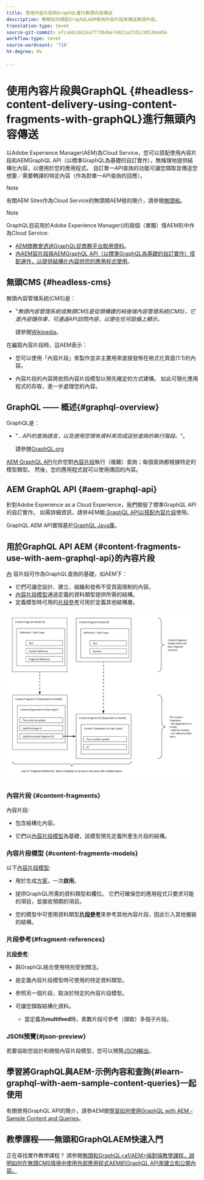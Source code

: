 ```yaml
---
title: 使用內容片段與GraphQL進行無頭內容傳送
description: 瞭解如何搭配GraphQLAEM使用內容片段來傳送無頭內容。
translation-type: tm+mt
source-git-commit: e7ca6dc841ba777384be74021a27d523d530a956
workflow-type: tm+mt
source-wordcount: '716'
ht-degree: 0%

---
```



# 使用內容片段與GraphQL {#headless-content-delivery-using-content-fragments-with-graphQL}進行無頭內容傳送

以Adobe Experience Manager(AEM)為Cloud Service，您可以搭配使用內容片段和AEMGraphQL API（以標準GraphQL為基礎的自訂實作），無條理地提供結構化內容，以便用於您的應用程式。 自訂單一API查詢的功能可讓您擷取並傳送您想要／需要轉譯的特定內容（作為對單一API查詢的回應）。

>[!NOTE]
>
>有關AEM Sites作為Cloud Service的無頭開AEM發的簡介，請參閱[無頭和](/help/implementing/developing/headless/introduction.md)。

>[!NOTE]
>
>GraphQL目前用於Adobe Experience Manager()的兩個（單獨）情AEM形中作為Cloud Service:
>
>* [AEM商務會透過GraphQL從商務平台取用資料](/help/commerce-cloud/architecture/magento.md)。
>* [內AEM容片段與AEMGraphQL API（以標準GraphQL為基礎的自訂實作）搭配運作，以提供結構化內容供您的應用程式使用](/help/assets/content-fragments/graphql-api-content-fragments.md)。


## 無頭CMS {#headless-cms}

無頭內容管理系統(CMS)是：

* &quot;*無頭內容管理系統或無頭CMS是從頭構建的純後端內容管理系統(CMS)，它是內容儲存庫，可通過API訪問內容，以便在任何設備上顯示。*

   請參閱[Wikipedia](https://en.wikipedia.org/wiki/Headless_content_management_system)。

在編寫內容片段時，這AEM表示：

* 您可以使用「內容片段」來製作並非主要用來直接發佈在格式化頁面(1:1)的內容。

* 內容片段的內容將依照內容片段模型以預先確定的方式建構。 如此可簡化應用程式的存取，進一步處理您的內容。

## GraphQL —— 概述{#graphql-overview}

GraphQL是：

* &quot;*...API的查詢語言，以及使用您現有資料來完成這些查詢的執行階段。*&quot;。

   請參閱[GraphQL.org](https://graphql.org)

[AEM GraphQL API](#aem-graphql-api)允許您對[內容片段](/help/assets/content-fragments/content-fragments.md)執行（複雜）查詢；每個查詢都根據特定的模型類型。 然後，您的應用程式就可以使用傳回的內容。

## AEM GraphQL API {#aem-graphql-api}

針對Adobe Experience as a Cloud Experience，我們開發了標準GraphQL API的自訂實作。 如需詳細資訊，請參AEM閱[ GraphQL API以搭配內容片段](/help/assets/content-fragments/graphql-api-content-fragments.md)使用。

GraphQL AEM API實現基於[GraphQL Java庫](https://graphql.org/code/#java)。

## 用於GraphQL API AEM {#content-fragments-use-with-aem-graphql-api}的內容片段

[內](#content-fragments) 容片段可作為GraphQL查詢的基礎，如AEM下：

* 它們可讓您設計、建立、組織和發佈不受頁面限制的內容。
* [內容片段模型](#content-fragments-models)通過定義的資料類型提供所需的結構。
* 定義模型時可用的[片段參考](#fragment-references)可用於定義其他結構層。

![用於GraphQL的內容片](assets/cfm-nested-01.png "段用於GraphQL的內容片段")

### 內容片段 {#content-fragments}

內容片段:

* 包含結構化內容。

* 它們以[內容片段模型](#content-fragments-models)為基礎，該模型預先定義所產生片段的結構。

### 內容片段模型 {#content-fragments-models}

以下[內容片段模型](/help/assets/content-fragments/content-fragments-models.md):

* 用於生成[方案](https://graphql.org/learn/schema/)，一次&#x200B;**啟用**。

* 提供GraphQL所需的資料類型和欄位。 它們可確保您的應用程式只要求可能的項目，並接收預期的項目。

* 您的模型中可使用資料類型&#x200B;**[片段參考](#fragment-references)**&#x200B;來參考其他內容片段，因此引入其他層級的結構。

### 片段參考{#fragment-references}

**[片段參考](/help/assets/content-fragments/content-fragments-models.md#fragment-reference-nested-fragments)**:

* 與GraphQL結合使用特別受到關注。

* 是定義內容片段模型時可使用的特定資料類型。

* 參照另一個片段，取決於特定的內容片段模型。

* 可讓您擷取結構化資料。

   * 當定義為&#x200B;**multifeed**&#x200B;時，素數片段可參考（擷取）多個子片段。

### JSON預覽{#json-preview}

若要協助您設計和開發內容片段模型，您可以預覽[JSON輸出](/help/assets/content-fragments/content-fragments-json-preview.md)。

## 學習將GraphQL與AEM-示例內容和查詢{#learn-graphql-with-aem-sample-content-queries}一起使用

有關使用GraphQL API的簡介，請參AEM閱[學習如何使用GraphQL with AEM - Sample Content and Queries](/help/assets/content-fragments/content-fragments-graphql-samples.md)。

## 教學課程——無頭和GraphQLAEM快速入門

正在尋找實作教學課程？ 請參閱[無頭和GraphQL&lt;a1/AEM>端對端教學課程，說明如何在無頭CMS情境中使用外部應用程式AEM的GraphQL API來建立和公開內容。](https://experienceleague.adobe.com/docs/experience-manager-learn/getting-started-with-aem-headless/graphql/overview.html)